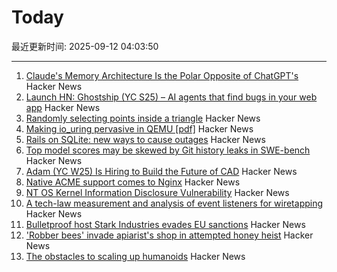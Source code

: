 # Today

最近更新时间: 2025-09-12 04:03:50

--- 
1. [Claude's Memory Architecture Is the Polar Opposite of ChatGPT's](https://www.shloked.com/writing/claude-memory) Hacker News
2. [Launch HN: Ghostship (YC S25) – AI agents that find bugs in your web app](https://news.ycombinator.com/item?id=45215032) Hacker News
3. [Randomly selecting points inside a triangle](https://www.johndcook.com/blog/2025/09/11/random-inside-triangle/) Hacker News
4. [Making io_uring pervasive in QEMU [pdf]](https://vmsplice.net/~stefan/stefanha-kvm-forum-2025.pdf) Hacker News
5. [Rails on SQLite: new ways to cause outages](https://andre.arko.net/2025/09/11/rails-on-sqlite-exciting-new-ways-to-cause-outages/) Hacker News
6. [Top model scores may be skewed by Git history leaks in SWE-bench](https://github.com/SWE-bench/SWE-bench/issues/465) Hacker News
7. [Adam (YC W25) Is Hiring to Build the Future of CAD](https://www.ycombinator.com/companies/adam/jobs/q6td4uk-founding-engineer) Hacker News
8. [Native ACME support comes to Nginx](https://letsencrypt.org/2025/09/11/native-acme-for-nginx) Hacker News
9. [NT OS Kernel Information Disclosure Vulnerability](https://www.crowdfense.com/nt-os-kernel-information-disclosure-vulnerability-cve-2025-53136/) Hacker News
10. [A tech-law measurement and analysis of event listeners for wiretapping](https://arxiv.org/abs/2508.19825) Hacker News
11. [Bulletproof host Stark Industries evades EU sanctions](https://krebsonsecurity.com/2025/09/bulletproof-host-stark-industries-evades-eu-sanctions/) Hacker News
12. ['Robber bees' invade apiarist's shop in attempted honey heist](https://www.cbc.ca/news/canada/british-columbia/robber-bees-terrace-bc-apiary-1.7627532) Hacker News
13. [The obstacles to scaling up humanoids](https://spectrum.ieee.org/humanoid-robot-scaling) Hacker News
